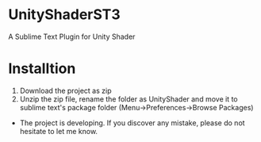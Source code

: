 # UnityShaderST3
A Sublime Text Plugin for Unity Shader

# Installtion
1. Download the project as zip
2. Unzip the zip file, rename the folder as UnityShader and move it to sublime text's package folder (Menu->Preferences->Browse Packages)

* The project is developing. If you discover any mistake, please do not hesitate to let me know.
